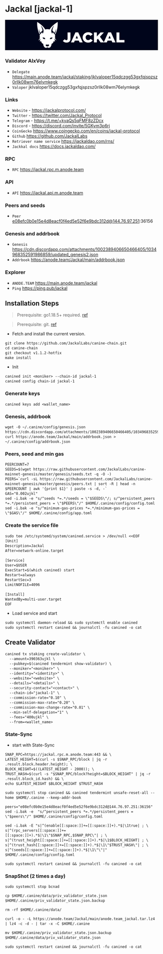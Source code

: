 # Jackal [jackal-1]
![Jackal Guide](https://github.com/Voynitskiy/Voynitskiy/blob/main/mainnet/Jackal/Jackal.png)
### Validator AlxVoy
* `Delegate` https://main.anode.team/jackal/staking/jklvaloper15qdczgg53gxfqjspzsz0rllk08wm76elymkegk
* `Valoper` jklvaloper15qdczgg53gxfqjspzsz0rllk08wm76elymkegk
### Links
* `Website` - https://jackalprotocol.com/
* `Twitter` - https://twitter.com/Jackal_Protocol
* `Telegram` - https://t.me/+kyaQs5qFMF8zZDcx
* `Discord` - https://discord.com/invite/5GKym3p6rj
* `CoinGecko` https://www.coingecko.com/en/coins/jackal-protocol
* `Github` https://github.com/JackalLabs
* `Retriever name service` https://jackaldao.com/rns/
* `Jackkal docs` https://docs.jackaldao.com/
### RPC
* `RPC` https://jackal.rpc.m.anode.team
### API
* `API` https://jackal.api.m.anode.team
### Peers and seeds
* `Peer` e08efc0b0e15e4d8eacf0f4ed5e52f6e9bdc312d@144.76.97.251:36156
### Genesis and addrbook
* `Genesis` https://cdn.discordapp.com/attachments/1002389406650466405/1034968352591986859/updated_genesis2.json
* `Addrbook` https://anode.team/Jackal/main/addrbook.json
### Explorer
* `ANODE.TEAM` https://main.anode.team/jackal
* `Ping` https://ping.pub/jackal
## Installation Steps
>Prerequisite: go1.18.5+ required. [ref](https://golang.org/doc/install)

>Prerequisite: git. [ref](https://github.com/git/git)

* Fetch and install the current version.
```shell
git clone https://github.com/JackalLabs/canine-chain.git
cd canine-chain
git checkout v1.1.2-hotfix
make install
```
* Init
```
canined init <moniker> --chain-id jackal-1
canined config chain-id jackal-1
```

### Generate keys
```
canined keys add <wallet_name>
```
### Genesis, addrbook
```
wget -O ~/.canine/config/genesis.json https://cdn.discordapp.com/attachments/1002389406650466405/1034968352591986859/updated_genesis2.json
curl https://anode.team/Jackal/main/addrbook.json > ~/.canine/config/addrbook.json
```
### Peers, seed and min gas
```
PEERCOUNT=7
SEEDS=$(wget https://raw.githubusercontent.com/JackalLabs/canine-mainnet-genesis/master/genesis/seeds.txt -q -O -)
PEERS=`curl -sL https://raw.githubusercontent.com/JackalLabs/canine-mainnet-genesis/master/genesis/peers.txt | sort -R | head -n $PEERCOUNT | awk '{print $1}' | paste -s -d, -`
GAS="0.002ujkl"
sed -i.bak -e "s/^seeds *=.*/seeds = \"$SEEDS\"/; s/^persistent_peers *=.*/persistent_peers = \"$PEERS\"/" $HOME/.canine/config/config.toml
sed -i.bak -e "s/^minimum-gas-prices *=.*/minimum-gas-prices = \"$GAS\"/" $HOME/.canine/config/app.toml
```
### Create the service file
```
sudo tee /etc/systemd/system/canined.service > /dev/null <<EOF
[Unit]
Description=Jackal
After=network-online.target

[Service]
User=$USER
ExecStart=$(which canined) start
Restart=always
RestartSec=3
LimitNOFILE=4096

[Install]
WantedBy=multi-user.target
EOF
```
* Load service and start
```
sudo systemctl daemon-reload && sudo systemctl enable canined
sudo systemctl restart canined && journalctl -fu canined -o cat
```
## Create Validator
```
canined tx staking create-validator \
  --amount=390363ujkl \
  --pubkey=$(canined tendermint show-validator) \
  --moniker="<moniker>" \
  --identity="<identity>" \
  --website="<website>" \
  --details="<details>" \
  --security-contact="<contact>" \
  --chain-id="jackal-1" \
  --commission-rate="0.10" \
  --commission-max-rate="0.20" \
  --commission-max-change-rate="0.01" \
  --min-self-delegation="1" \
  --fees="400ujkl" \
  --from=<wallet_name>
```
### State-Sync
* start with State-Sync
```
SNAP_RPC=https://jackal.rpc.m.anode.team:443 && \
LATEST_HEIGHT=$(curl -s $SNAP_RPC/block | jq -r .result.block.header.height); \
BLOCK_HEIGHT=$((LATEST_HEIGHT - 2000)); \
TRUST_HASH=$(curl -s "$SNAP_RPC/block?height=$BLOCK_HEIGHT" | jq -r .result.block_id.hash) && \
echo $LATEST_HEIGHT $BLOCK_HEIGHT $TRUST_HASH
```
```
sudo systemctl stop canined && canined tendermint unsafe-reset-all --home $HOME/.canine --keep-addr-book
```
```
peers="e08efc0b0e15e4d8eacf0f4ed5e52f6e9bdc312d@144.76.97.251:36156"
sed -i.bak -e  "s/^persistent_peers *=.*/persistent_peers = \"$peers\"/" $HOME/.canine/config/config.toml
```
```
sed -i.bak -E "s|^(enable[[:space:]]+=[[:space:]]+).*$|\1true| ; \
s|^(rpc_servers[[:space:]]+=[[:space:]]+).*$|\1\"$SNAP_RPC,$SNAP_RPC\"| ; \
s|^(trust_height[[:space:]]+=[[:space:]]+).*$|\1$BLOCK_HEIGHT| ; \
s|^(trust_hash[[:space:]]+=[[:space:]]+).*$|\1\"$TRUST_HASH\"| ; \
s|^(seeds[[:space:]]+=[[:space:]]+).*$|\1\"\"|" $HOME/.canine/config/config.toml
```
```
sudo systemctl restart canined && journalctl -fu canined -o cat
```
### SnapShot (2 times a day)
```
sudo systemctl stop bcnad
```
```
cp $HOME/.canine/data/priv_validator_state.json $HOME/.canine/priv_validator_state.json.backup
```
```
rm -rf $HOME/.canine/data/
```
```
curl -o - -L https://anode.team/Jackal/main/anode.team_jackal.tar.lz4 | lz4 -c -d - | tar -x -C $HOME/.canine
```
```
mv $HOME/.canine/priv_validator_state.json.backup $HOME/.canine/data/priv_validator_state.json
```
```
sudo systemctl restart canined && journalctl -fu canined -o cat
```
